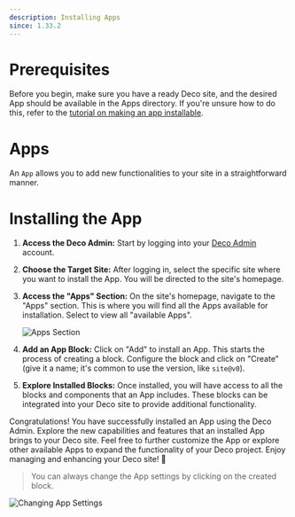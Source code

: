 ```yaml
---
description: Installing Apps
since: 1.33.2
---
```


# Prerequisites

Before you begin, make sure you have a ready Deco site, and the desired App
should be available in the Apps directory. If you're unsure how to do this,
refer to the
[tutorial on making an app installable](/docs/en/developing/making-an-app-installable).

# Apps

An `App` allows you to add new functionalities to your site in a straightforward
manner.

# Installing the App

1. **Access the Deco Admin:** Start by logging into your [Deco Admin](https://admin.deco.cx) account.

2. **Choose the Target Site:** After logging in, select the specific site where
   you want to install the App. You will be directed to the site's homepage.

3. **Access the "Apps" Section:** On the site's homepage, navigate to the "Apps"
   section. This is where you will find all the Apps available for installation.
   Select to view all "available Apps".

   ![Apps Section](https://github.com/deco-cx/apps/assets/882438/e2533612-6828-4fb6-9959-96f000ca3537)

4. **Add an App Block:** Click on "Add" to install an App. This starts the
   process of creating a block. Configure the block and click on "Create" (give
   it a name; it's common to use the version, like `site@v0`).

5. **Explore Installed Blocks:** Once installed, you will have access to all the
   blocks and components that an App includes. These blocks can be integrated
   into your Deco site to provide additional functionality.

Congratulations! You have successfully installed an App using the Deco Admin.
Explore the new capabilities and features that an installed App brings to your
Deco site. Feel free to further customize the App or explore other available
Apps to expand the functionality of your Deco project. Enjoy managing and
enhancing your Deco site! 🚀

> You can always change the App settings by clicking on the created block.

![Changing App Settings](https://github.com/deco-cx/apps/assets/882438/5cf7fe48-89b1-47cd-be82-2f7ff601e640)
